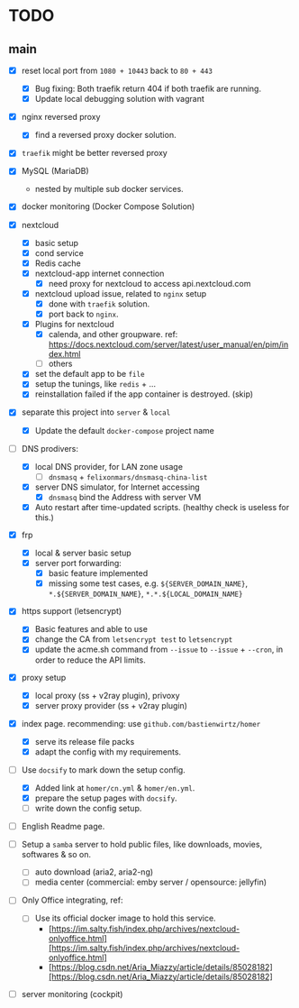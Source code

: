 TODO
=============================

main
-----------------------------
- [x] reset local port from `1080 + 10443` back to `80 + 443`
  + [x] Bug fixing: Both traefik return 404 if both traefik are running.
  + [x] Update local debugging solution with vagrant
- [x] nginx reversed proxy
  + [x] find a reversed proxy docker solution.
- [x] `traefik` might be better reversed proxy
- [x] MySQL (MariaDB)
  + nested by multiple sub docker services.
- [x] docker monitoring (Docker Compose Solution)
- [x] nextcloud
  + [x] basic setup
  + [x] cond service
  + [x] Redis cache
  + [x] nextcloud-app internet connection
    * [x] need proxy for nextcloud to access api.nextcloud.com
  + [x] nextcloud upload issue, related to `nginx` setup
    * [x] done with `traefik` solution.
    * [x] port back to `nginx`.
  + [x] Plugins for nextcloud
    * [x] calenda, and other groupware. ref: https://docs.nextcloud.com/server/latest/user_manual/en/pim/index.html
    * [ ] others
  + [x] set the default app to be `file`
  + [x] setup the tunings, like `redis` +  ...
  + [x] reinstallation failed if the app container is destroyed. (skip)
- [x] separate this project into `server` & `local`
  + [x] Update the default `docker-compose` project name
- [ ] DNS prodivers:
  + [x] local DNS provider, for LAN zone usage
    * [ ] `dnsmasq` + `felixonmars/dnsmasq-china-list`
  + [x] server DNS simulator, for Internet accessing
    * [x] `dnsmasq` bind the Address with server VM
  + [x] Auto restart after time-updated scripts. (healthy check is useless for this.)
- [x] frp
  + [x] local & server basic setup
  + [x] server port forwarding:
    * [x] basic feature implemented
    * [x] missing some test cases, e.g. `${SERVER_DOMAIN_NAME}`, `*.${SERVER_DOMAIN_NAME}`, `*.*.${LOCAL_DOMAIN_NAME}`
- [x] https support (letsencrypt)
  + [x] Basic features and able to use
  + [x] change the CA from `letsencrypt test` to `letsencrypt`
  + [x] update the acme.sh command from `--issue` to `--issue` + `--cron`, in order to reduce the API limits.
- [x] proxy setup
  + [x] local proxy (ss + v2ray plugin), privoxy
  + [x] server proxy provider (ss + v2ray plugin)
- [x] index page. recommending: use `github.com/bastienwirtz/homer`
  + [x] serve its release file packs
  + [x] adapt the config with my requirements.
- [ ] Use `docsify` to mark down the setup config.
  + [x] Added link at `homer/cn.yml` & `homer/en.yml`.
  + [x] prepare the setup pages with `docsify`.
  + [ ] write down the config setup.
- [ ] English Readme page.
- [ ] Setup a `samba` server to hold public files, like downloads, movies, softwares & so on.
  + [ ] auto download (aria2, aria2-ng)
  + [ ] media center (commercial: emby server / opensource: jellyfin)
- [ ] Only Office integrating, ref:
  + [ ] Use its official docker image to hold this service.
    * [https://im.salty.fish/index.php/archives/nextcloud-onlyoffice.html][https://im.salty.fish/index.php/archives/nextcloud-onlyoffice.html]
    * [https://blog.csdn.net/Aria_Miazzy/article/details/85028182][https://blog.csdn.net/Aria_Miazzy/article/details/85028182]

- [ ] server monitoring (cockpit)


